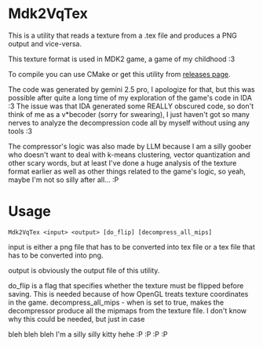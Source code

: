 # Mdk2VqTex

This is a utility that reads a texture from a .tex file and produces a PNG output and vice-versa.

This texture format is used in MDK2 game, a game of my childhood :3

To compile you can use CMake or get this utility from [releases page](https://github.com/fgRuslan/Mdk2VqTex/releases).

The code was generated by gemini 2.5 pro, I apologize for that, but this was possible after quite a long time of my exploration of the game's code in IDA :3
The issue was that IDA generated some REALLY obscured code, so don't think of me as a v*becoder (sorry for swearing), I just haven't got so many nerves to
analyze the decompression code all by myself without using any tools :3

The compressor's logic was also made by LLM because I am a silly goober who doesn't want to deal with k-means clustering, vector quantization and other scary words,
but at least I've done a huge analysis of the texture format earlier as well as other things related to the game's logic, so yeah, maybe I'm not so silly after all... :P

# Usage
```
Mdk2VqTex <input> <output> [do_flip] [decompress_all_mips]
```

input is either a png file that has to be converted into tex file or a tex file that has to be converted into png.

output is obviously the output file of this utility.

do_flip is a flag that specifies whether the texture must be flipped before saving. This is needed because of how OpenGL treats texture coordinates in the game.
decompress_all_mips - when is set to true, makes the decompressor produce all the mipmaps from the texture file. I don't know why this could be needed, but just in case

bleh bleh bleh I'm a silly silly kitty hehe :P :P :P :P